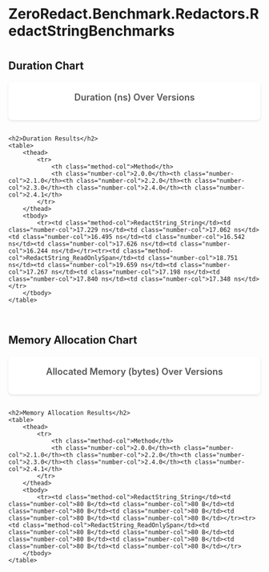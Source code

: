 # ZeroRedact.Benchmark.Redactors.RedactStringBenchmarks

<script src="https://cdn.jsdelivr.net/npm/chart.js"></script>
<style>
    .chart-container {
        background: white;
        border-radius: 8px;
        padding: 20px;
        margin-bottom: 30px;
        box-shadow: 0 2px 4px rgba(0,0,0,0.1);
    }
    .chart-title {
        font-size: 18px;
        font-weight: 600;
        color: #555;
        margin-bottom: 15px;
        text-align: center;
    }
    table {
        width: 100%;
        border-collapse: collapse;
        background: white;
        border-radius: 8px;
        overflow: hidden;
        box-shadow: 0 2px 4px rgba(0,0,0,0.1);
        margin-top: 30px;
    }
    th {
        background: #f8f9fa;
        padding: 12px;
        text-align: left;
        font-weight: 600;
        color: #333;
        border-bottom: 2px solid #dee2e6;
    }
    td {
        padding: 10px 12px;
        border-bottom: 1px solid #dee2e6;
    }
    tr:last-child td {
        border-bottom: none;
    }
    tr:hover {
        background: #f8f9fa;
    }
    .method-col {
        font-weight: 500;
        color: #495057;
    }
    .number-col {
        text-align: right;
      
    }
    h2 {
        margin-top: 40px;
        margin-bottom: 20px;
    }
    .section-group {
        margin-bottom: 60px;
    }
</style>

<div class="section-group">
    <h2>Duration Chart</h2>
    <div class="chart-container">
        <div class="chart-title">Duration (ns) Over Versions</div>
        <canvas id="durationChart_ZeroRedact_Benchmark_Redactors_RedactStringBenchmarks"></canvas>
    </div>
    
    <h2>Duration Results</h2>
    <table>
        <thead>
            <tr>
                <th class="method-col">Method</th>
                <th class="number-col">2.0.0</th><th class="number-col">2.1.0</th><th class="number-col">2.2.0</th><th class="number-col">2.3.0</th><th class="number-col">2.4.0</th><th class="number-col">2.4.1</th>
            </tr>
        </thead>
        <tbody>
            <tr><td class="method-col">RedactString_String</td><td class="number-col">17.229 ns</td><td class="number-col">17.062 ns</td><td class="number-col">16.495 ns</td><td class="number-col">16.542 ns</td><td class="number-col">17.626 ns</td><td class="number-col">16.244 ns</td></tr><tr><td class="method-col">RedactString_ReadOnlySpan</td><td class="number-col">18.751 ns</td><td class="number-col">19.659 ns</td><td class="number-col">17.267 ns</td><td class="number-col">17.198 ns</td><td class="number-col">17.840 ns</td><td class="number-col">17.348 ns</td></tr>
        </tbody>
    </table>
</div>

<div class="section-group">
    <h2>Memory Allocation Chart</h2>
    <div class="chart-container">
        <div class="chart-title">Allocated Memory (bytes) Over Versions</div>
        <canvas id="memoryChart_ZeroRedact_Benchmark_Redactors_RedactStringBenchmarks"></canvas>
    </div>
    
    <h2>Memory Allocation Results</h2>
    <table>
        <thead>
            <tr>
                <th class="method-col">Method</th>
                <th class="number-col">2.0.0</th><th class="number-col">2.1.0</th><th class="number-col">2.2.0</th><th class="number-col">2.3.0</th><th class="number-col">2.4.0</th><th class="number-col">2.4.1</th>
            </tr>
        </thead>
        <tbody>
            <tr><td class="method-col">RedactString_String</td><td class="number-col">80 B</td><td class="number-col">80 B</td><td class="number-col">80 B</td><td class="number-col">80 B</td><td class="number-col">80 B</td><td class="number-col">80 B</td></tr><tr><td class="method-col">RedactString_ReadOnlySpan</td><td class="number-col">80 B</td><td class="number-col">80 B</td><td class="number-col">80 B</td><td class="number-col">80 B</td><td class="number-col">80 B</td><td class="number-col">80 B</td></tr>
        </tbody>
    </table>
</div>

<script>
    const versions_ZeroRedact_Benchmark_Redactors_RedactStringBenchmarks = ["2.0.0", "2.1.0", "2.2.0", "2.3.0", "2.4.0", "2.4.1"];
    
    // Duration Chart
    new Chart(document.getElementById('durationChart_ZeroRedact_Benchmark_Redactors_RedactStringBenchmarks'), {
        type: 'line',
        data: {
            labels: versions_ZeroRedact_Benchmark_Redactors_RedactStringBenchmarks,
            datasets: [
            {
                label: 'RedactString_String',
                data: [17.23, 17.06, 16.50, 16.54, 17.63, 16.24],
                borderColor: '#FF6384',
                backgroundColor: '#FF638433',
                tension: 0.1
            },
            {
                label: 'RedactString_ReadOnlySpan',
                data: [18.75, 19.66, 17.27, 17.20, 17.84, 17.35],
                borderColor: '#36A2EB',
                backgroundColor: '#36A2EB33',
                tension: 0.1
            }]
        },
        options: {
            responsive: true,
            plugins: {
                legend: {
                    position: 'top',
                },
                tooltip: {
                    callbacks: {
                        label: function(context) {
                            return context.dataset.label + ': ' + context.parsed.y.toFixed(2) + ' ns';
                        }
                    }
                }
            },
            scales: {
                y: {
                    beginAtZero: true,
                    title: {
                        display: true,
                        text: 'Mean Duration (ns)'
                    }
                },
                x: {
                    title: {
                        display: true,
                        text: 'Version'
                    }
                }
            }
        }
    });
    
    // Memory Chart
    new Chart(document.getElementById('memoryChart_ZeroRedact_Benchmark_Redactors_RedactStringBenchmarks'), {
        type: 'line',
        data: {
            labels: versions_ZeroRedact_Benchmark_Redactors_RedactStringBenchmarks,
            datasets: [
            {
                label: 'RedactString_String',
                data: [80, 80, 80, 80, 80, 80],
                borderColor: '#FF6384',
                backgroundColor: '#FF638433',
                tension: 0.1
            },
            {
                label: 'RedactString_ReadOnlySpan',
                data: [80, 80, 80, 80, 80, 80],
                borderColor: '#36A2EB',
                backgroundColor: '#36A2EB33',
                tension: 0.1
            }]
        },
        options: {
            responsive: true,
            plugins: {
                legend: {
                    position: 'top',
                },
                tooltip: {
                    callbacks: {
                        label: function(context) {
                            return context.dataset.label + ': ' + context.parsed.y + ' bytes';
                        }
                    }
                }
            },
            scales: {
                y: {
                    beginAtZero: true,
                    title: {
                        display: true,
                        text: 'Bytes Allocated Per Operation'
                    }
                },
                x: {
                    title: {
                        display: true,
                        text: 'Version'
                    }
                }
            }
        }
    });
</script>